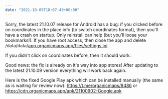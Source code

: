 ```yaml
---
date: "2021-10-09T18:07:49+00:00"
---
```


Sorry, the latest 21.10.07 release for Android has a bug: if you clicked before on coordinates in the place info (to switch coordinates format), then you'll have a crash on startup. Only reinstall can help (but you'll loose your bookmarks!). If you have root access, then close the app and delete /data/data/[app.organicmaps.app/files/settings.ini](http://app.organicmaps.app/files/settings.ini)  
  
If you didn't click on coordinates before, then it should work.  
  
Good news: the fix is already on it's way into app stores! After updating to the latest 21.10.09 version everything will work back again.  
  
Here is the fixed Google Play apk which can be installed manually (the same as is waiting for review now): <https://t.me/organicmaps/8486> or <https://cdn.organicmaps.app/apk/21100902-Google.apk>